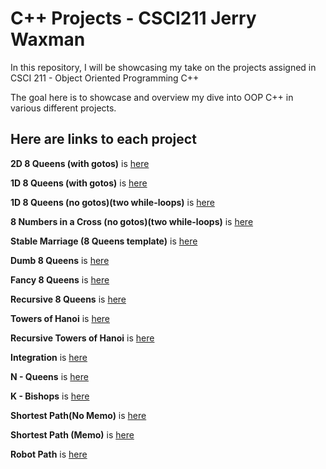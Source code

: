 # C++ Projects - CSCI211 Jerry Waxman

In this repository, I will be showcasing my take on the projects assigned in CSCI 211 - Object Oriented Programming C++

The goal here is to showcase and overview my dive into OOP C++ in various different projects.

## Here are links to each project

**2D 8 Queens (with gotos)** is [here](https://github.com/Dameme1/Projects-CSCI-211-Waxman/blob/10f6dd3bd03496a3355dee6490b185d36946c313/2d8queens.cpp)

**1D 8 Queens (with gotos)** is [here](https://github.com/Dameme1/Projects-CSCI-211-Waxman/blob/5aa47cbc6c70cef326ff5c468b43402312301261/1d8queens.cpp)

**1D 8 Queens (no gotos)(two while-loops)** is [here](https://github.com/Dameme1/Projects-CSCI-211-Waxman/blob/45cecc1818cbb9ae544f69ea8ed85adf0db9d281/1d8queensnogoto.cpp)

**8 Numbers in a Cross (no gotos)(two while-loops)** is [here](https://github.com/Dameme1/Projects-CSCI-211-Waxman/blob/54f161bfd4157955fb0cef13bd669dd18f3ba464/8numberscross.cpp)

**Stable Marriage (8 Queens template)** is [here](https://github.com/Dameme1/Projects-CSCI-211-Waxman/blob/1c808584a617db45649c0f7be9d7dd9d4c3fad1f/stablemarriage.cpp)

**Dumb 8 Queens** is [here](https://github.com/Dameme1/Projects-CSCI-211-Waxman/blob/6e4a2cadafb4776464143cbfa67002a089366156/dumb8queens.cpp)

**Fancy 8 Queens** is [here](https://github.com/Dameme1/Projects-CSCI-211-Waxman/blob/5aa47cbc6c70cef326ff5c468b43402312301261/fancyQueens.cpp)

**Recursive 8 Queens** is [here](https://github.com/Dameme1/Projects-CSCI-211-Waxman/blob/75f0da96b976657ffc024f31e9821b2bd9311908/recursive8queens.cpp)

**Towers of Hanoi** is [here](https://github.com/Dameme1/Projects-CSCI-211-Waxman/blob/61b5599d891ef9ff01fbb26e391115f71defbe70/towersOfHanoi.cpp)

**Recursive Towers of Hanoi** is [here](https://github.com/Dameme1/Projects-CSCI-211-Waxman/blob/250f95c302f851e64655a29820dea46a06f64194/recursiveTowers.cpp)

**Integration** is [here](https://github.com/Dameme1/Projects-CSCI-211-Waxman/blob/e2e5081ca14e729d39d4d533ece04fef611f015d/integration.cpp)

**N - Queens** is [here](https://github.com/Dameme1/Projects-CSCI-211-Waxman/blob/c3e0c470f20aa2ccba743775a81421dab821fce1/nQueens.cpp)

**K - Bishops** is [here](https://github.com/Dameme1/Projects-CSCI-211-Waxman/blob/a02b4617c72f337ee7df0b1b9e8baa1ced795c27/kBishops.cpp)

**Shortest Path(No Memo)** is [here](www.google.com)

**Shortest Path (Memo)** is [here](www.google.com)

**Robot Path** is [here](robotPaths.cpp)




